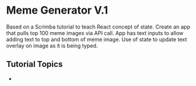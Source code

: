 # Meme Generator V.1

Based on a Scrimba tutorial to teach React concept of state.
Create an app that pulls top 100 meme images via API call.
App has text inputs to allow adding text to top and bottom of meme image.
Use of state to update text overlay on image as it is being typed.

## Tutorial Topics
* 

